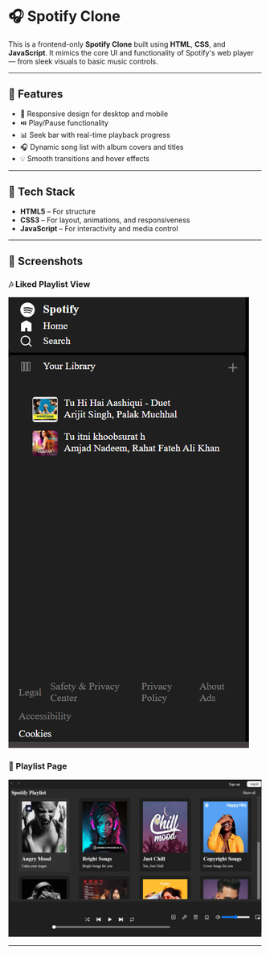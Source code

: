 # 🎧 Spotify Clone

This is a frontend-only **Spotify Clone** built using **HTML**, **CSS**, and **JavaScript**. It mimics the core UI and functionality of Spotify's web player — from sleek visuals to basic music controls.

---

## 🚀 Features
- 🎵 Responsive design for desktop and mobile
- ⏯️ Play/Pause functionality
- 📊 Seek bar with real-time playback progress
- 🎧 Dynamic song list with album covers and titles
- 💡 Smooth transitions and hover effects

---

## 🔧 Tech Stack
- **HTML5** – For structure
- **CSS3** – For layout, animations, and responsiveness
- **JavaScript** – For interactivity and media control

---

## 📸 Screenshots

### 🎶 Liked Playlist View
![Liked Playlist](./assets/likedplaylist.png)

### 📂 Playlist Page
![Playlist](./assets/playlist.png)

---


